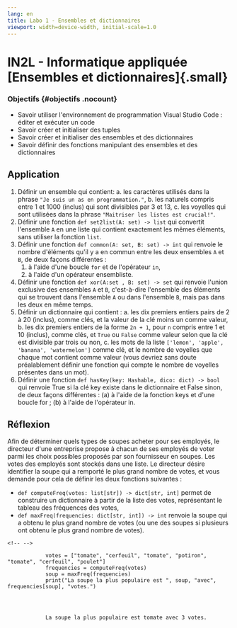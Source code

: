 ```yaml
---
lang: en
title: Labo 1 - Ensembles et dictionnaires
viewport: width=device-width, initial-scale=1.0
---
```


# IN2L - Informatique appliquée [Ensembles et dictionnaires]{.small}

### Objectifs {#objectifs .nocount}

- Savoir utiliser l\'environnement de programmation Visual Studio Code
  : éditer et exécuter un code
- Savoir créer et initialiser des tuples
- Savoir créer et initialiser des ensembles et des dictionnaires
- Savoir définir des fonctions manipulant des ensembles et des
  dictionnaires

## Application

1.  Définir un ensemble qui contient:
    a. les caractères utilisés dans la phrase
    `"Je suis un as en programmation."`,
    b. les naturels compris entre 1 et 1000 (inclus) qui sont
    divisibles par 3 et 13,
    c. les voyelles qui sont utilisées dans la phrase
    `"Maitriser les listes est crucial!"`.
2.  Définir une fonction `def set2list(A: set) -> list` qui convertit
    l\'ensemble `A` en une liste qui contient exactement
    les mêmes éléments, sans utiliser la fonction `list`.
3.  Définir une fonction `def common(A: set, B: set) -> int` qui renvoie le
    nombre d\'éléments qu\'il y a en commun entre les deux ensembles
    `A` et `B`, de deux façons différentes :
    1.  à l\'aide d\'une boucle `for` et de l\'opérateur
        `in`,
    2.  à l\'aide d\'un opérateur ensembliste.
4.  Définir une fonction `def xor(A:set , B: set) -> set` qui renvoie
    l\'union exclusive des ensembles `A` et
    `B`, c\'est-à-dire l\'ensemble des éléments qui se
    trouvent dans l\'ensemble `A` ou dans l\'ensemble
    `B`, mais pas dans les deux en même temps.
5.  Définir un dictionnaire qui contient :
    a. les dix premiers entiers pairs de 2 à 20 (inclus), comme clés,
    et la valeur de la clé moins un comme valeur,
    b. les dix premiers entiers de la forme `2n + 1`,
    pour `n` compris entre 1 et 10 (inclus), comme
    clés, et `True` ou `False` comme
    valeur selon que la clé est divisible par trois ou non,
    c. les mots de la liste
    `['lemon', 'apple', 'banana', 'watermelon']` comme
    clé, et le nombre de voyelles que chaque mot contient comme
    valeur (vous devriez sans doute préalablement définir une
    fonction qui compte le nombre de voyelles présentes dans un
    mot).
6.  Définir une fonction `def hasKey(key: Hashable, dico: dict) -> bool` qui
    renvoie True si la clé key existe dans le dictionnaire et False
    sinon, de deux façons différentes : (a) à l\'aide de la fonction
    keys et d\'une boucle for ; (b) à l\'aide de l\'opérateur in.

## Réflexion

Afin de déterminer quels types de soupes acheter pour ses employés, le
directeur d\'une entreprise propose à chacun de ses employés de voter
parmi les choix possibles proposés par son fournisseur en soupes. Les
votes des employés sont stockés dans une liste. Le directeur désire
identifier la soupe qui a remporté le plus grand nombre de votes, et
vous demande pour cela de définir les deux fonctions suivantes :

- `def computeFreq(votes: list[str]) -> dict[str, int]` permet de construire un
  dictionnaire à partir de la liste des votes, représentant le tableau
  des fréquences des votes,
- `def maxFreq(frequencies: dict[str, int]) -> int` renvoie la soupe qui a
  obtenu le plus grand nombre de votes (ou une des soupes si plusieurs
  ont obtenu le plus grand nombre de votes).

```{=html}
<!-- -->
```

                votes = ["tomate", "cerfeuil", "tomate", "potiron", "tomate", "cerfeuil", "poulet"]
                frequencies = computeFreq(votes)
                soup = maxFreq(frequencies)
                print("La soupe la plus populaire est ", soup, "avec", frequencies[soup], "votes.")




                La soupe la plus populaire est tomate avec 3 votes.
